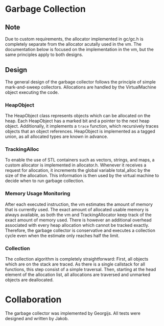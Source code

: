 # Garbage Collection

## Note
Due to custom requirements, the allocator implemented in gc/gc.h is completely separate from the allocator acutally used in the vm. The documentation below is focused on the implementation in the vm, but the same principles apply to both designs.

## Design
The general design of the garbage collector follows the principle of simple mark-and-sweep collectors. Allocations are handled by the VirtualMachine object executing the code.

### HeapObject
The HeapObject class represents objects which can be allocated on the heap. Each HeapObject has a marked bit and a pointer to the next heap object. Additionally, it implements a `trace` function, which recursively traces objects that an object references. HeapObject is implemented as a tagged union, as all allocated types are known in advance.

### TrackingAlloc
To enable the use of STL containers such as vectors, strings, and maps, a custom allocator is implemented in allocator.h. Whenever it receives a request for allocation, it increments the global variable total_alloc by the size of the allocation. This information is then used by the virtual machine to decide when to run garbage collection.

### Memory Usage Monitoring
After each executed instruction, the vm estimates the amount of memory that is currently used. The exact amount of allocated usable memory is always available, as both the vm and TrackingAllocator keep track of the exact amount of memory used. There is however an additional overhead associated with every heap allocation which cannot be tracked exactly. Therefore, the garbage collector is conservative and executes a collection cycle even when the estimate only reaches half the limit.

### Collection
The collection algorithm is completely straightforward: First, all objects which are on the stack are traced. As there is a single callstack for all functions, this step consist of a simple traversal. Then, starting at the head element of the allocation list, all allocations are traversed and unmarked objects are deallocated.

# Collaboration
The garbage collector was implemented by Georgijs. All tests were designed and written by Jakob.